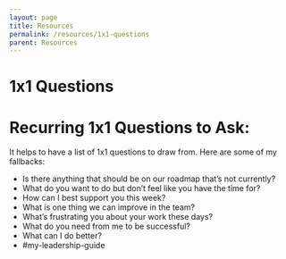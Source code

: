```yaml
---
layout: page
title: Resources
permalink: /resources/1x1-questions
parent: Resources
---
```


# 1x1 Questions

# Recurring 1x1 Questions to Ask:

It helps to have a list of 1x1 questions to draw from. Here are some of my fallbacks:

- Is there anything that should be on our roadmap that’s not currently?
- What do you want to do but don’t feel like you have the time for?
- How can I best support you this week?
- What is one thing we can improve in the team?
- What’s frustrating you about your work these days?
- What do you need from me to be successful?
- What can I do better?
- #my-leadership-guide
